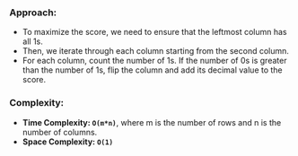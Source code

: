### Approach:
- To maximize the score, we need to ensure that the leftmost column has all 1s.
- Then, we iterate through each column starting from the second column.
- For each column, count the number of 1s. If the number of 0s is greater than the number of 1s, flip the column and add its decimal value to the score.
​
### Complexity:
- **Time Complexity: `O(m*n)`**, where m is the number of rows and n is the number of columns.
- **Space Complexity: `O(1)`**